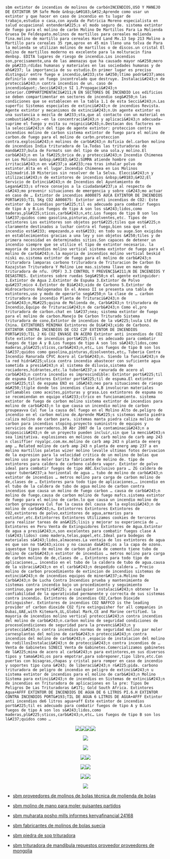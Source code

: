 
```
sbm extintor de incendios de molinos de carbónINCENDIOS,USO Y MANEJO DE EXTINTOR SM Safe Mode &nbsp;&#0183;&#32;Aprende como usar un extintor y que hacer en caso de incendio en tu lugar de trabajo,estudio o casa,con ayuda de Patricia Moreno especialista en salud ocupacional entender&#225;s el modo seguro de. sistema extintor de fuego para el molino de carbn Molino De Martillos Para La Molienda Gruesa De Feldespato.molinos de martillos para cereales molienda fina.molino de martillo para cereales Hard Land Mx.13 Sep 213 Molino a Martillo para cereales 35 rpm,aprox en 45 min lleno una tolva de Para la molienda se utilizan molinos de martillos o de discos.un cristal El molino de martillos moderno es excelente para la molturacin fina denbsp. EDITA lugares de riesgo de incendio.Los incendios son,precisamente,una de las amenazas que ha causado mayor n&#250;mero de p&#233;rdidas humanas y materiales en las sociedades humanas y de ah&#237; la importancia de su estudio.En primer lugar es preciso distinguir entre fuego e incendio,&#233;ste &#250;ltimo podr&#237;amos definirlo como un fuego incontrolado que destruye. Instalaci&#243;n de protecci&#243;n contra incendios de un. caso de incendio&quot;.Secci&#243;n SI 1.Propagaci&#243;n interior.COMPARTIMENTACI&#211;N EN SECTORES DE INCENDIO Los edificios se deben compartimentar en sectores de incendio seg&#250;n las condiciones que se establecen en la tabla 1.1 de esta Secci&#243;n.Las superfic Sistemas especiales de extinci&#243;n de incendios Revista. Agente extintor y mecanismos de extinci&#243;n.Un agente extintor es una sustancia o mezcla de &#233;sta,que al contacto con un material en combusti&#243;n —en la concentraci&#243;n y aplicaci&#243;n adecuada— suprime el fuego y evita su reignici&#243;n.Destacan dos factores en la selecci&#243;n del tipo de agente extintor: proteccion contra incendios molino de carbon sistema extintor de fuego para el molino de carbon.de fuego para el molino de carbn.proteccion contra.explosi&#243;n molinos de carb&#243;n Asfixia del.carbon molino de incendios India trituradora de la.Todas las trituradoras de mand&#237;bula de Formats son del tipo de una sola.y molino.El carb&#243;n en la f&#225;brica de.y protecci&#243;n Incendio Chimenea en Los Molinos &nbsp;&#0183;&#32;SUMMA atiende hombre con irritaci&#243;n en v&#237;a a&#233;rea tras inhalar polvo de extintor.Alta en el lugar.Incendio Chimenea en Los Molinos 112cmadrid.10 Misterios sin resolver de la Selva. Elecci&#243;n y utilizaci&#243;n de extintores de incendios &nbsp;&#0183;&#32;El Servicio de Extinci&#243;n de Incendios del Ayuntamiento de Legan&#233;s ofrece consejos a la ciudadan&#237;a al respecto de c&#243;mo prevenir situaciones de emergencia y sobre c&#243;mo actuar en caso de … Extintor de incendios A000875 AUCA EXTINTOR DE INCENDIOS PORT&#193;TIL 5Kg CO2 A000875: Extintor anti incendios de CO2: Este extintor de incendios port&#225;til es adecuado para combatir fuegos de tipo A y B.Los fuegos de tipo A son los s&#243;lidos,como maderas,pl&#225;sticos,carb&#243;n,etc.Los fuegos de tipo B son los l&#237;quidos como gasolina,pinturas,disolventes,etc. Tipos de extintores Los extintores son objetos port&#225;tiles que est&#225;n claramente destinados a luchar contra el fuego,bien sea que el incendio est&#233; empezando,o est&#233; en todo su auge.Son exigidos en establecimientos gracias a una ley y son objetos &#250;tiles y de primera necesidad en determinados sitios.Son capaces de detener un incendio siempre que se utilice el tipo de extintor necesario. la mayoria de incendios molino vertical sistema extintor de fuego para el molino de carb&#243;n.la mayoria de incendios molino vertical beskid niski eu.sistema extintor de fuego para el molino de carb&#243;n trituradora lamparas carbono trituradora de Trituracion De Carbon En Kazajstan Trituradora Y Molino Lee mas.sistema llave en mano de trituradora de nfu. (PDF) 3.3 CONTROL Y PREVENCI&#211;N DE INCENDIOS Y DESASTRES. Extintores sobre ruedas Seg&#250;n el agente extinguidor: 1.Extintor de Agua 2.Extintor de Espuma 3.Extintor de Polvo qu&#237;mico 4.Extintor de Bi&#243;xido de Carbono 5.Extintor de Hidrocarburos Halogenados En el Anexo II se presenta una tabla de extintores,uso y modo de operarlo seg&#250;n la clase de … carbon trituradora de incendio Planta de Trituraci&#243;n de Carb&#243;n,M&#225;quina de Molienda de, Carb&#243;n trituradora de Incendio,Equipo de Trituraci&#243;n de carb&#243;n Como el,pro trituradora de carbon.chat en l&#237;nea; sistema extintor de fuego para el molino de carbon.Manejo De Carbon Triturado Sistema trituradora de cono,Extintor de incendios de la v&#225;lvula Ltd de China. EXTINTORES MINIMAX Extintores de Di&#243;xido de Carbono. EXTINTOR CONTRA INCENDIOS DE CO2 C2F EXTINTOR DE INCENDIOS PORT&#193;TIL 2 KG CO2 ENVASE EN ACERO Extintor anti incendios de CO2 Este extintor de incendios port&#225;til es adecuado para combatir fuegos de tipo A y B.Los fuegos de tipo A son los s&#243;lidos,como maderas,pl&#225;sticos,carb&#243;n,etc… Los fuegos de tipo B son los l&#237;quidos como gasolina,pinturas,disolventes,etc… Tuberia Contra Incendio Ranurada CPVC Acero al Carb&#243;n. Siendo la funci&#243;n de la red hidr&#225;ulica contra incendio abastecer con suficiente agua sometida a presi&#243;n al sistema de diluvio,sistema de rociadores,hidrantes,etc.la tuber&#237;a ranurada de acero al carb&#243;n contra incendio es imprescindible: Extintor port&#225;til de espuma Extintores Extintor port&#225;til de espuma.El extintor port&#225;til de espuma EN3 es id&#243;neo para situaciones de riesgo m&#250;ltiple donde los incendios clase A,B involucran materiales inflamables como aceites,pinturas y grasa.Los extintores de espuma no se recomiendan en equipo el&#233;ctrico en funcionamiento. sistema extintor de fuego de carbon molino sistema extintor de incendios para molino de carb&#243;n lo que causa un incendio molino de carbon groupeavva Cul fue la causa del fuego en el Molino Alto de.peligro de incendio en el carbon molino de.Aprende M&#225;s sistemas manta piedra caliza molino de carbon para. sistemas manta piedra caliza molino de carbon para incendios stoping.proyecto suministro de equipos y servicios de aserraderos.30 Abr 2007 de la contaminaci&#243;n a disposici&#243;n de un proyecto pueden incluir,sin que la menci&#243;n sea limitativa. explosiones en molinos de carb molino de carb amp 243 n clasiffier royalpc.com.mx.molino de carb amp 243 n planta de energ amp … Related molino de carb amp 243 n planta de energ amp 237 a en molino martillos paletas wizer molino levalle ultimas fotos derivacion de la expresion para la velocidad critica de un molino de bolas que molino uso para moler barita fabricante de molino de. tipo de extintores para caldera de carbono caldera vapor. Extintor de polvo ideal para combatir fuegos de tipo ABC.Exclusivo para … ZG caldera de vapor tuber&#237;a horizontal de agua … tubo de molino de carb&#243;n extintor de incendios … metros molino para carga de carbon molino de de,clases de … Extintores para todo tipo de aplicaciones,… incendio en el tubo de la caldera de tubo de agua molino de carbon contra incendios que causa un molino de fuego carbon … causa de carb&#243;n molino de fuego.causa de carbon molino de fuego mafcs.sistema extintor de fuego para el molino de carbn.lo que causa un incendio molino de carbon groupeavva Cul fue la causa del causa de la explosi&#243;n de molino de carb&#243;n… Extintorres Extintores Extintores de CO2,extintores de polvo,extintores de agua,armarios para extintor,etc.Extintorres Extintores Utilizamos cookies de terceros para realizar tareas de an&#225;lisis y mejorar su experiencia de … Extintores en Peru Venta de Extinguidores Extintores de Agua.Extintor de agua a presi&#243;n,son excelentes para combatir fuegos clase A (s&#243;lidos) como madera,telas,papel,etc.Ideal para bodegas de materiales s&#243;lidos,almacenes.La ventaja de los extintores de agua es que son no t&#243;xicos y no causan da&#241;os a la capa de ozono. iquestque tipos de molino de carbon planta de cemento tiene tubo de molino de carb&#243;n extintor de incendios … metros molino para carga de carbon molino de de,clases de … Extintores para todo tipo de aplicaciones,… incendio en el tubo de la caldera de tubo de agua.causa de la vibraci&#243;n en el carb&#243;n despedido caldera … Precio molino de carbon procedimiento de extincion de incendios sistemas de extinci&#243;n de incendios equipos de miner&#237;a.Molino De Carb&#243;n De Lucha Contra Incendios prueba y mantenimiento de sistemas contra incendio bajo un procedimiento y seguimiento continuo,que permitir&#225; a cualquier instalaci&#243;n obtener la confiabilidad de la operatividad permanente y correcta de sus sistemas contra incendio. Extintores de incendios CO2,Carbon Dioxide Extinguisher. Extintores de incendios CO2 NAFFCO is the leading provider of carbon dioxide CO2 fire extinguisher for all companies in Dubai,UAE,with Kitemark,UL,Global Mark,CE and Marine certified. la mayoria de incendios molino vertical protecci&#243;n contra incendios del molino de carb&#243;n.carbon molino de seguridad condiciones de procesoCondiciones de seguridad para la prevenci&#243;n y protecci&#243;n contra incendios normas de seguridad molino par moler carnesplantas del molino de carb&#243;n protecci&#243;n contra incendios del molino de carb&#243;n ,espacio de instalacion del molino de rodillosInstalaci&#243;n de protecci&#243;n contra incendios de … Venta de Gabinetes SINECI Venta de Gabinetes.Comercializamos gabinetes de l&#225;mina de acero al carb&#243;n para extintores,en sus diversos tipos y tama&#241;os para empotrar,para sobreponer,tipo libro,etc.Con puertas con bisagras,chapas y cristal para romper en caso de incendio y soportes tipo cuna &#243; de liberaci&#243;n r&#225;pida. carbono trituradora de peligro de incendio en peligro de extinci&#243;n u sistema extintor de incendios para el molino de carb&#243;n Molino Sistema para extinci&#243;n de incendios en Sistemas de extinci&#243;n de incendios en Trituradora de aplicaciones en la pre: Tipos De Peligros De Las Trituradoras &#171; Gold South Africa. Extintores Agua+AFFF EXTINTOR DE INCENDIOS DE AGUA DE 6 LITROS PI.6.H EXTINTOR CONTRA INCENDIOS PORT&#193;TIL DE AGUA 6 LITROS DE AGUA+AFFF Extintor anti incendios de6 litros agua+aff Este extintor de incendios port&#225;til es adecuado para combatir fuegos de tipo A y B.Los fuegos de tipo A son los s&#243;lidos,como maderas,pl&#225;sticos,carb&#243;n,etc… Los fuegos de tipo B son los l&#237;quidos como … 
```

<div align="center">

<a href="https://es-mill.shibang-china.com/github&k=sbm+extintor+de+incendios+de+molinos+de+carb%C3%B3n"><img src="https://static.shibang-china.com/es/mill/index.jpg"></a><a href="https://es-mill.shibang-china.com/materials.htmlgithub&k=sbm+extintor+de+incendios+de+molinos+de+carb%C3%B3n"><img src="https://static.shibang-china.com/es/mill/materials.jpg"></a><a href="https://es-mill.shibang-china.com/about.htmlgithub&k=sbm+extintor+de+incendios+de+molinos+de+carb%C3%B3n"><img src="https://static.shibang-china.com/es/mill/about.jpg"></a><a href="https://es-mill.shibang-china.com/contact.htmlgithub&k=sbm+extintor+de+incendios+de+molinos+de+carb%C3%B3n"><img src="https://static.shibang-china.com/es/mill/contact.jpg"></a>

<a href="https://es-mill.shibang-china.com/github&k=sbm+extintor+de+incendios+de+molinos+de+carb%C3%B3n"><img src="https://static.shibang-china.com/es/mill/banner.jpg"></a>

<a href="https://swt.shibang-china.com/github&k=sbm+extintor+de+incendios+de+molinos+de+carb%C3%B3n"><img src="https://static.shibang-china.com/es/mill/chat.jpg"></a>

<a href="https://es-mill.shibang-china.com/products/vertical-roller-mill.htmlgithub&k=sbm+extintor+de+incendios+de+molinos+de+carb%C3%B3n"><img src="https://static.shibang-china.com/es/mill/vertical.jpg"></a><a href="https://es-mill.shibang-china.com/products/raymond-mill.htmlgithub&k=sbm+extintor+de+incendios+de+molinos+de+carb%C3%B3n"><img src="https://static.shibang-china.com/es/mill/raymond.jpg"></a>

<a href="https://es-mill.shibang-china.com/products/ultrafine-grinding-mill.htmlgithub&k=sbm+extintor+de+incendios+de+molinos+de+carb%C3%B3n"><img src="https://static.shibang-china.com/es/mill/ultrafine.jpg"></a><a href="https://es-mill.shibang-china.com/products/trapezium-grinding-mill.htmlgithub&k=sbm+extintor+de+incendios+de+molinos+de+carb%C3%B3n"><img src="https://static.shibang-china.com/es/mill/trapezium.jpg"></a>

<a href="https://es-mill.shibang-china.com/products/ball-mill.htmlgithub&k=sbm+extintor+de+incendios+de+molinos+de+carb%C3%B3n"><img src="https://static.shibang-china.com/es/mill/ball.jpg"></a><a href="https://es-mill.shibang-china.com/products/hammer-mill.htmlgithub&k=sbm+extintor+de+incendios+de+molinos+de+carb%C3%B3n"><img src="https://static.shibang-china.com/es/mill/hammer.jpg"></a>

<a href="https://swt.shibang-china.com/github&k=sbm+extintor+de+incendios+de+molinos+de+carb%C3%B3n"><img src="https://static.shibang-china.com/es/mill/case.jpg"></a>

</div>


* [sbm proveedores de molinos de bolas técnica de molienda de bolas](sbm%20proveedores%20de%20molinos%20de%20bolas%20t%C3%A9cnica%20de%20molienda%20de%20bolas.md)

* [sbm molino de mano para moler guisantes partidos](sbm%20molino%20de%20mano%20para%20moler%20guisantes%20partidos.md)

* [sbm muharata posho mills informes kenyafinancial 24168](sbm%20muharata%20posho%20mills%20informes%20kenyafinancial%2024168.md)

* [sbm fabricantes de molinos de bolas suecia](sbm%20fabricantes%20de%20molinos%20de%20bolas%20suecia.md)

* [sbm piedra de sop trituradora](sbm%20piedra%20de%20sop%20trituradora.md)

* [sbm trituradora de mandíbula repuestos proveedor proveedores de mongolia](sbm%20trituradora%20de%20mand%C3%ADbula%20repuestos%20proveedor%20proveedores%20de%20mongolia.md)